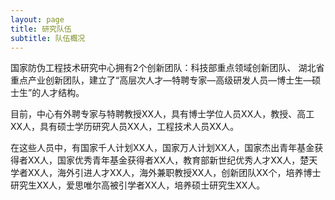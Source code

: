 ```yaml
---
layout: page
title: 研究队伍
subtitle: 队伍概况
---
```

<!--
 * @Author: Conghao Wong
 * @Date: 2023-03-08 19:13:03
 * @LastEditors: Conghao Wong
 * @LastEditTime: 2023-03-11 16:49:44
 * @Description: file content
 * @Github: https://cocoon2wong.github.io
 * Copyright 2023 Conghao Wong, All Rights Reserved.
-->

国家防伪工程技术研究中心拥有2个创新团队：科技部重点领域创新团队、 湖北省重点产业创新团队，建立了“高层次人才—特聘专家—高级研发人员—博士生—硕士生”的人才结构。

目前，中心有外聘专家与特聘教授XX人，具有博士学位人员XX人，教授、高工XX人，具有硕士学历研究人员XX人，工程技术人员XX人。

在这些人员中，有国家千人计划XX人，国家万人计划XX人，国家杰出青年基金获得者XX人，国家优秀青年基金获得者XX人，教育部新世纪优秀人才XX人，楚天学者XX人，海外引进人才XX人，海外兼职教授XX人，创新团队XX个，培养博士研究生XX人，爱思唯尔高被引学者XX人，培养硕士研究生XX人。
